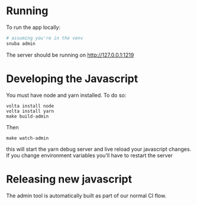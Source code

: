 # Running


To run the app locally:

```bash
# assuming you're in the venv
snuba admin
```

The server should be running on http://127.0.0.1:1219

# Developing the Javascript

You must have node and yarn installed. To do so:

```
volta install node
volta install yarn
make build-admin
```

Then

```
make watch-admin
```

this will start the yarn debug server and live reload your javascript changes. If you change environment variables you'll have to restart the server

# Releasing new javascript

The admin tool is automatically built as part of our normal CI flow.
